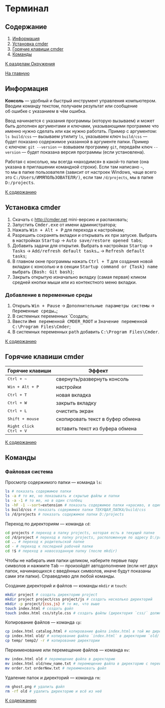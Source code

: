 # Терминал

## Содержание

1. [Информация](#информация)
2. [Установка cmder](#установка-cmder)
3. [Горячие клавиши cmder](#горячие-клавиши-cmder)
4. [Команды](#команды)

[К разделам Окружения](https://github.com/Holiden/Library/blob/master/sections/environment/README.md)

[На главную](https://github.com/Holiden/Library/blob/master/README.md)

## Информация

**Консоль** — удобный и быстрый инструмент управления компьютером. Вводим команду текстом, получаем результат или сообщение об ошибке с указанием в чём ошибка.

Ввод начинается с указания программы (которую вызываем) и может быть дополнен аргументами и ключами, указывающими программе что именно нужно сделать или как нужно работать. Пример с аргументом: `ls build/css` — вызываем утилиту `ls`, указываем ключ `build/css` — будет показано содержимое указанной в аргументе папки. Пример с ключом: `git --version` — взвываем программу `git`, передаём ключ `--version` — будет показана версия программы (если установлена).

Работая с консолью, мы всегда «находимся» в какой-то папке (она указана в приглашении командной строки). Если там написано `~`, то мы в папке пользователя (зависит от настроек Windows, чаще всего это <kbd>C:/Users/ИМЯПОЛЬЗОВАТЕЛЯ/)</kbd>, если там `/d/projects`, мы в папке <kbd>D:/projects</kbd>.

[К содержанию](#содержание)

## Установка cmder

1. Скачать с <http://cmder.net> mini-версию и распаковать;
2. Запустить <kbd>Cmder.exe</kbd> от имени администратора;
3. Нажать <kbd>Win + Alt + P</kbd> для перехода к настройкам;
4. Разрешить сохранять вкладки и открывать их при запуске. Выбрать в настройках <kbd>Startup</kbd> → <kbd>Auto save/restore opened tabs</kbd>;
5. Добавить задачи для открытия. Выбрать в настройках <kbd>Startup</kbd> → <kbd>Tasks</kbd> → <kbd>Add/refresh default tasks…</kbd> → <kbd>Refresh default tasks</kbd>;
6. В главном окне программы нажать <kbd>Ctrl + T</kbd> для создания новой вкладки с консолью и в секции <kbd>Startup command or {Task} name</kbd> выбрать <kbd>{Bash: Git bash}</kbd>;
7. Закрыть открытую изначально вкладку (самая первая) кликом средней кнопки мыши или из контекстного меню вкладки.

### Добавление в переменные среды

1. Открыть <kbd>Win + Pause</kbd> → <kbd>Дополнительные параметры системы</kbd> → <kbd>Переменные среды…</kbd>;
2. В системных переменных \`Создать</kbd>;
3. Ввести <kbd>Имя переменной CMDER_ROOT</kbd> и <kbd>Значение переменной C:\\Program Files\\Cmder</kbd>;
4. В системных переменных <kbd>path</kbd> добавить <kbd>C:\\Program Files\\Cmder</kbd>.

[К содержанию](#содержание)

## Горячие клавиши cmder

| Горячие клавиши                               | Эффект                           |
| --------------------------------------------- | -------------------------------- |
| <kbd>Ctrl + ~</kbd>                           | свернуть/развернуть консоль      |
| <kbd>Win + Alt + P</kbd>                      | настройки                        |
| <kbd>Ctrl + T</kbd>                           | новая вкладка                    |
| <kbd>Ctrl + W</kbd>                           | закрыть вкладку                  |
| <kbd>Ctrl + L</kbd>                           | очистить экран                   |
| <kbd>Shift + mouse</kbd>                      | скопировать текст в буфер обмена |
| <kbd>Right click</kbd><br><kbd>Ctrl + V</kbd> | вставить текст из буфера обмена  |

[К содержанию](#содержание)

## Команды

### Файловая система

Просмотр содержимого папки — команда `ls`:

```bash
ls # показать содержимое папки
ls -a # то же, но показывать и скрытые файлы и папки
ls -a -1 # то же, но в один столбец
ls -hF -1 --sort=extension # показать содержимое папки «красиво, в один столбец»
ls build/css # показать содержимое папки ТЕКУЩАЯ_ПАПКА/build/css
ls /d/projects # показать содержимое папки D:/projects
```

Переход по директориям — команда `cd`:

```bash
cd projects # переход в папку projects, которая есть в текущей папке
cd /d/project # переход в папку projects, расположенную по адресу D:/projects
cd .. # переход к родительской папке
cd - # переход к последней рабочей папке
cd !$ # переход в новосозданную папку (после mkdir)
```

Чтобы не набирать имя папки целиком, наберите первые пару символов и нажмите <kbd>Tab</kbd> — произойдёт автодополнение (если нет двух папок, начинающихся с введённых символов, иначе будут показаны сами эти папки). Справедливо для любой команды.

Создание директорий и файлов — команды `mkdir` и `touch`:

```bash
mkdir project # создать директорию project
mkdir project project/css project/js # создать несколько директорий
mkdir -p project/{css,js} # то же, что выше
touch index.html # создать файл
touch index.html css/style.css # создать файлы (директория `css/` должна уже существовать)
```

Копирование файлов — команда `cp`:

```bash
cp index.html catalog.html # копирование файла index.html в той же директории с переименованием в `catalog.html`
cp index.html old/ # копирование файла `index.html` в директорию `old/` (все произойдёт в текущей директории)
cp temp/ temp2/ -r # копирование директории
```

Переименование или перемещение файлов — команда `mv`:

```bash
mv index.html old # перемещение файла в директорию
mv index.html old/new_name.txt # перемещение файла в директорию с переименованием файла
mv order.txt orderNew.txt # переименовать файл
```

Удаление папок и директорий — команда `rm`:

```bash
rm ghost.png # удалить файл
rm -rf old # удалить директорию и всё из неё
```

[К содержанию](#содержание)
